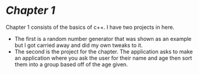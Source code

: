 _Chapter 1_
===
Chapter 1 consists of the basics of c++. I have two projects in here.
- The first is a random number generator that was shown as an example but I got carried away and did my own tweaks to it.
- The second is the project for the chapter. The application asks to make an application where you ask the user for their name and age then sort them into a group based off of the age given.
